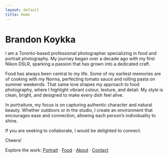 ```yaml
---
layout: default
title: Home
---
```


# Brandon Koykka

I am a Toronto-based professional photographer specializing in food and portrait photography. My journey began over a decade ago with my first Nikon DSLR, sparking a passion that has grown into a dedicated craft.

Food has always been central to my life. Some of my earliest memories are of cooking with my Nonna, perfecting tomato sauce and rolling pasta on summer weekends. That same love shapes my approach to food photography, where I highlight vibrant colour, texture, and detail. My style is clean, bright, and designed to make every dish feel alive.

In portraiture, my focus is on capturing authentic character and natural beauty. Whether outdoors or in the studio, I create an environment that encourages ease and connection, allowing each person’s individuality to shine.

If you are seeking to collaborate, I would be delighted to connect.

Cheers!

Explore the work: [Portrait](/portrait/) · [Food](/food/) · [About](/about/) · [Contact](/contact/)